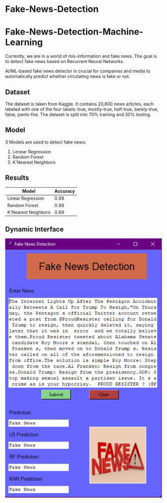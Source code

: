 # Fake-News-Detection
# Fake-News-Detection-Machine-Learning
Currently, we are in a world of mis-information and fake news. The goal is to detect fake news based on Recurrent Neural Networks.

Al/ML-based fake news detector is crucial for companies and media to automatically predict whether circulating news is fake or not.

## Dataset
The dataset is taken from Kaggle. It contains 20,800 news articles, each labeled with one of the four labels: true, mostly-true, half-true, barely-true, false, pants-fire. The dataset is split into 70% training and 30% testing.

## Model
3 Models are used to detect fake news:
1. Lenear Regression
2. Random Forest
3. K'Nearest Neighbors

## Results

| Model | Accuracy |
| --- | --- |
| Linear Regression | 0.98 |
| Random Forest | 0.98 |
| K'Nearest Neighbors | 0.69 |

## Dynamic Interface
![Fake-News-Detection](DynamicSystem.png)